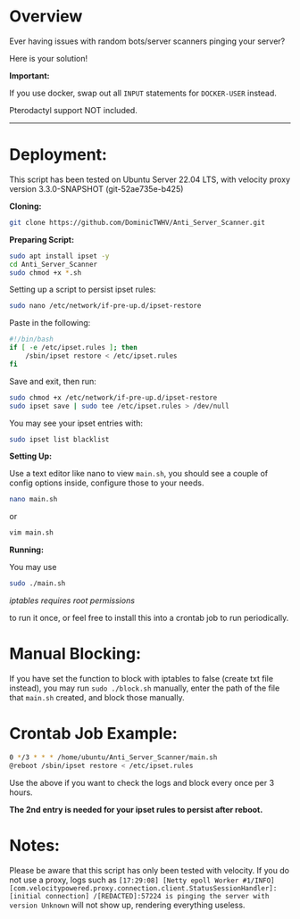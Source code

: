 # Overview

Ever having issues with random bots/server scanners pinging your server?

Here is your solution!

**Important:**

If you use docker, swap out all `INPUT` statements for `DOCKER-USER` instead.

Pterodactyl support NOT included.

------------------------------------------------------

# Deployment:

This script has been tested on Ubuntu Server 22.04 LTS, with velocity proxy version 3.3.0-SNAPSHOT (git-52ae735e-b425)


**Cloning:**

```bash
git clone https://github.com/DominicTWHV/Anti_Server_Scanner.git
```

**Preparing Script:**

```bash
sudo apt install ipset -y
cd Anti_Server_Scanner
sudo chmod +x *.sh
```

Setting up a script to persist ipset rules:

```bash
sudo nano /etc/network/if-pre-up.d/ipset-restore
```

Paste in the following:

```bash
#!/bin/bash
if [ -e /etc/ipset.rules ]; then
    /sbin/ipset restore < /etc/ipset.rules
fi
```

Save and exit, then run:

```bash
sudo chmod +x /etc/network/if-pre-up.d/ipset-restore
sudo ipset save | sudo tee /etc/ipset.rules > /dev/null
```

You may see your ipset entries with:

```bash
sudo ipset list blacklist
```

**Setting Up:**

Use a text editor like nano to view `main.sh`, you should see a couple of config options inside, configure those to your needs.

```bash
nano main.sh
```

or 

```bash
vim main.sh
```

**Running:**

You may use

```bash
sudo ./main.sh
```

_iptables requires root permissions_

to run it once, or feel free to install this into a crontab job to run periodically.

# Manual Blocking:

If you have set the function to block with iptables to false (create txt file instead), you may run `sudo ./block.sh` manually, enter the path of the file that `main.sh` created, and block those manually.

# Crontab Job Example:

```bash
0 */3 * * * /home/ubuntu/Anti_Server_Scanner/main.sh
@reboot /sbin/ipset restore < /etc/ipset.rules
```
Use the above if you want to check the logs and block every once per 3 hours.

**The 2nd entry is needed for your ipset rules to persist after reboot.**

# Notes:

Please be aware that this script has only been tested with velocity. If you do not use a proxy, logs such as `[17:29:08] [Netty epoll Worker #1/INFO] [com.velocitypowered.proxy.connection.client.StatusSessionHandler]: [initial connection] /[REDACTED]:57224 is pinging the server with version Unknown` will not show up, rendering everything useless.
